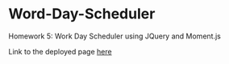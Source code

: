 # Word-Day-Scheduler
Homework 5: Work Day Scheduler using JQuery and Moment.js

Link to the deployed page [here](https://matthewronaldjohnson.github.io/Word-Day-Scheduler/)
